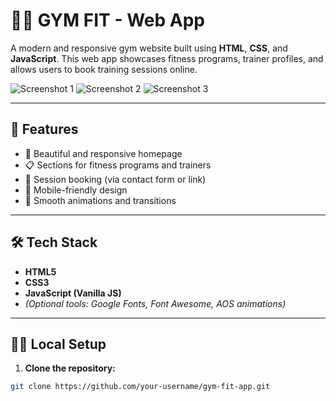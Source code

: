 # 🏋️‍♂️ GYM FIT - Web App

A modern and responsive gym website built using **HTML**, **CSS**, and **JavaScript**. This web app showcases fitness programs, trainer profiles, and allows users to book training sessions online.

![Screenshot 1](photos/screenshot2.png
)
![Screenshot 2](screenshots/programs-page.png)
![Screenshot 3](screenshots/contact-form.png)

---

## 🚀 Features

- 💪 Beautiful and responsive homepage
- 📋 Sections for fitness programs and trainers
- 📅 Session booking (via contact form or link)
- 📱 Mobile-friendly design
- 🎨 Smooth animations and transitions

---

## 🛠️ Tech Stack

- **HTML5**
- **CSS3**
- **JavaScript (Vanilla JS)**
- *(Optional tools: Google Fonts, Font Awesome, AOS animations)*

---

## 🧑‍💻 Local Setup

1. **Clone the repository:**

```bash
git clone https://github.com/your-username/gym-fit-app.git
